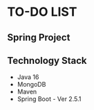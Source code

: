 ﻿# TO-DO LIST 
## Spring Project

## Technology Stack
- Java 16
- MongoDB
- Maven
- Spring Boot - Ver 2.5.1

